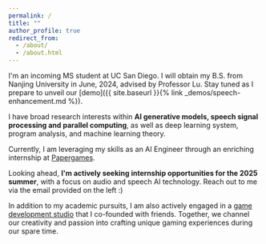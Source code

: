 ```yaml
---
permalink: /
title: ""
author_profile: true
redirect_from: 
  - /about/
  - /about.html
---
```

I'm an incoming MS student at UC San Diego. I will obtain my B.S. from Nanjing University in June, 2024, advised by Professor Lu. Stay tuned as I prepare to unveil our [demo]({{ site.baseurl }}{% link _demos/speech-enhancement.md %}).

I have broad research interests within <strong>AI generative models, speech signal processing and parallel computing</strong>, as well as deep learning system, program analysis, and machine learning theory.

Currently, I am leveraging my skills as an AI Engineer through an enriching internship at [Papergames](https://www.papegames.com/en).

Looking ahead, <strong>I'm actively seeking internship opportunities for the 2025 summer</strong>, with a focus on audio and speech AI technology. Reach out to me via the email provided on the left :)

In addition to my academic pursuits, I am also actively engaged in a [game development studio](https://github.com/Rice-Time-Studio) that I co-founded with friends. Together, we channel our creativity and passion into crafting unique gaming experiences during our spare time.
